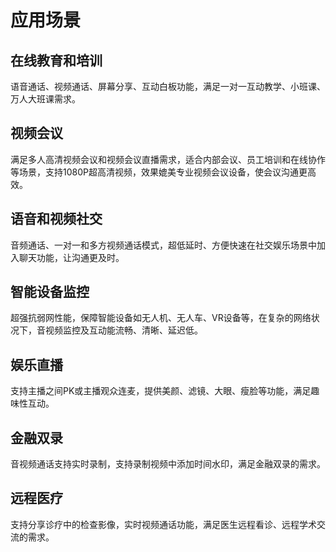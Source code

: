 # 应用场景

## 在线教育和培训

语音通话、视频通话、屏幕分享、互动白板功能，满足一对一互动教学、小班课、万人大班课需求。

## 视频会议

满足多人高清视频会议和视频会议直播需求，适合内部会议、员工培训和在线协作等场景，支持1080P超高清视频，效果媲美专业视频会议设备，使会议沟通更高效。

## 语音和视频社交

音频通话、一对一和多方视频通话模式，超低延时、方便快速在社交娱乐场景中加入聊天功能，让沟通更及时。

## 智能设备监控

超强抗弱网性能，保障智能设备如无人机、无人车、VR设备等，在复杂的网络状况下，音视频监控及互动能流畅、清晰、延迟低。

## 娱乐直播

支持主播之间PK或主播观众连麦，提供美颜、滤镜、大眼、瘦脸等功能，满足趣味性互动。

## 金融双录

音视频通话支持实时录制，支持录制视频中添加时间水印，满足金融双录的需求。

## 远程医疗

支持分享诊疗中的检查影像，实时视频通话功能，满足医生远程看诊、远程学术交流的需求。
